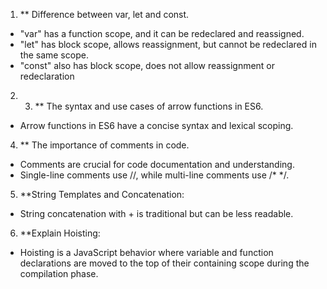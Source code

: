 1. ** Difference between var, let and const.
- "var" has a function scope, and it can be redeclared and reassigned.
- "let" has block scope, allows reassignment, but cannot be redeclared in the same scope.
- "const" also has block scope, does not allow reassignment or redeclaration

2. 3. ** The syntax and use cases of arrow functions in ES6.
- Arrow functions in ES6 have a concise syntax and lexical scoping.

4. ** The importance of comments in code.
- Comments are crucial for code documentation and understanding.
- Single-line comments use //, while multi-line comments use /* */.

5. **String Templates and Concatenation:
- String concatenation with + is traditional but can be less readable.

6. **Explain Hoisting:
- Hoisting is a JavaScript behavior where variable and function declarations are moved to the top of their containing scope during the compilation phase.